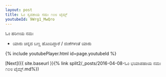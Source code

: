 ```yaml
---
layout: post
title: ಓಂ ಸ್ವವಶಾಯ ನಮಃ ೧೦೮ ಟೈಮ್ಸ್
youtubeId: 9Wrg1_MwQro
---
```

 
 
 ಓಂ ಹರಿಣಯ ನಮಃ  
 
 -  ಯಾರು ಚಿನ್ನದ ಬಣ್ಣ ಹೊಂದಿದ್ದಾರೆ / ಜಿಂಕೆಗಳಂತೆ ಯಾರು 
 
  
 
  
 
 
 
 
 
 


{% include youtubePlayer.html id=page.youtubeId %}
 
[Next]({{ site.baseurl }}{% link  split2/_posts/2016-04-08-ಓಂ ಭಯಾಪಹಾಯ ನಮಃ ೧೦೮ ಟೈಮ್ಸ್.md%})
 
